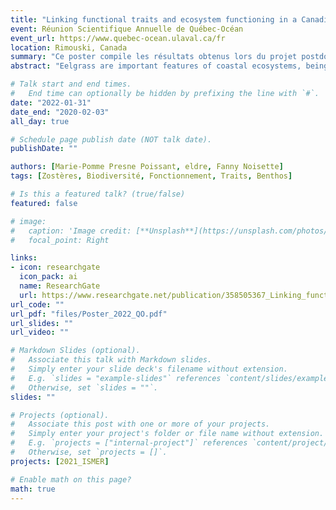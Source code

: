 ```yaml
---
title: "Linking functional traits and ecosystem functioning in a Canadian coastal eelgrass meadow"
event: Réunion Scientifique Annuelle de Québec-Océan
event_url: https://www.quebec-ocean.ulaval.ca/fr
location: Rimouski, Canada
summary: "Ce poster compile les résultats obtenus lors du projet postdoctoral et de la maîtrise de Marie-Pomme Presne Poissant. [Prix de la meilleure affiche]"
abstract: "Eelgrass are important features of coastal ecosystems, being engineering species, primary producers and contributors of many ecosystem services such as carbon sequestration ('blue carbon'). Many factors, from human activities to environmental change, threaten the stability and functions of these ecosystems. We studied how functional diversity of communities and biogeochemical functioning of eelgrass meadows are linked. A biodiversity and ecosystem functioning approach (BEF) was applied on the eelgrass meadows in the region of Rimouski (QC, Canada). Cores of sediment were collected with and without plants in Summer 2021 and incubated within mesocosms, where we sampled morphological and biological variables of eelgrass meadows (e.g. photosynthetic efficiency, shoot density, biomass, production, respiration). We also identified associated benthic species and computed functional diversity indices. While vegetated cores showed correlations between productivity and functional traits in eelgrass meadows, non-vegetated cores displayed some net productivity, highlighting the role of other primary producers within fine sediments. This research enhances the understanding of coastal ecosystem functioning and paves the way towards relevant conservation strategies and robust ecological status prediction."

# Talk start and end times.
#   End time can optionally be hidden by prefixing the line with `#`.
date: "2022-01-31"
date_end: "2020-02-03"
all_day: true

# Schedule page publish date (NOT talk date).
publishDate: ""

authors: [Marie-Pomme Presne Poissant, eldre, Fanny Noisette]
tags: [Zostères, Biodiversité, Fonctionnement, Traits, Benthos]

# Is this a featured talk? (true/false)
featured: false

# image:
#   caption: 'Image credit: [**Unsplash**](https://unsplash.com/photos/bzdhc5b3Bxs)'
#   focal_point: Right

links:
- icon: researchgate
  icon_pack: ai
  name: ResearchGate
  url: https://www.researchgate.net/publication/358505367_Linking_functional_traits_and_ecosystem_functioning_in_a_Canadian_coastal_eelgrass_meadow
url_code: ""
url_pdf: "files/Poster_2022_QO.pdf"
url_slides: ""
url_video: ""

# Markdown Slides (optional).
#   Associate this talk with Markdown slides.
#   Simply enter your slide deck's filename without extension.
#   E.g. `slides = "example-slides"` references `content/slides/example-slides.md`.
#   Otherwise, set `slides = ""`.
slides: ""

# Projects (optional).
#   Associate this post with one or more of your projects.
#   Simply enter your project's folder or file name without extension.
#   E.g. `projects = ["internal-project"]` references `content/project/deep-learning/index.md`.
#   Otherwise, set `projects = []`.
projects: [2021_ISMER]

# Enable math on this page?
math: true
---
```

